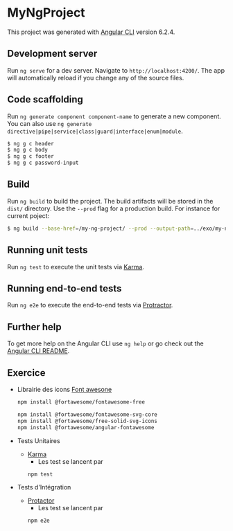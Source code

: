 # MyNgProject

This project was generated with [Angular CLI](https://github.com/angular/angular-cli) version 6.2.4.

## Development server

Run `ng serve` for a dev server. Navigate to `http://localhost:4200/`. The app will automatically reload if you change any of the source files.

## Code scaffolding

Run `ng generate component component-name` to generate a new component. You can also use `ng generate directive|pipe|service|class|guard|interface|enum|module`.
```bash
$ ng g c header
$ ng g c body
$ ng g c footer
$ ng g c password-input
```
## Build

Run `ng build` to build the project. The build artifacts will be stored in the `dist/` directory. Use the `--prod` flag for a production build.
For instance for current poject:
```bash
$ ng build --base-href=/my-ng-project/ --prod --output-path=../exo/my-ng-project
```

## Running unit tests

Run `ng test` to execute the unit tests via [Karma](https://karma-runner.github.io).

## Running end-to-end tests

Run `ng e2e` to execute the end-to-end tests via [Protractor](http://www.protractortest.org/).

## Further help

To get more help on the Angular CLI use `ng help` or go check out the [Angular CLI README](https://github.com/angular/angular-cli/blob/master/README.md).

## Exercice
- Librairie des icons [Font awesone](https://fontawesome.com/)
    ```bash
    npm install @fortawesome/fontawesome-free

    npm install @fortawesome/fontawesome-svg-core
    npm install @fortawesome/free-solid-svg-icons
    npm install @fortawesome/angular-fontawesome
    ```

- Tests Unitaires
    - [Karma](http://karma-runner.github.io/2.0/index.html)
        - Les test se lancent par
        ```bash
        npm test        
        ```

- Tests d'Intégration
    - [Protactor](https://www.protractortest.org/#/)
        - Les test se lancent par
        ```bash
        npm e2e        
        ```
